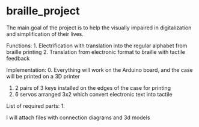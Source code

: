 # braille_project
The main goal of the project is to help the visually impaired in digitalization and simplification of their lives.

Functions: 1. Electrification with translation into the regular alphabet from braille printing
  2. Translation from electronic format to braille with tactile feedback
 
Implementation: 0. Everything will work on the Arduino board, and the case will be printed on a 3D printer
  1. 2 pairs of 3 keys installed on the edges of the case for printing
  2. 6 servos arranged 3x2 which convert electronic text into tactile
  
List of required parts:
  1. 
 
I will attach files with connection diagrams and 3d models

